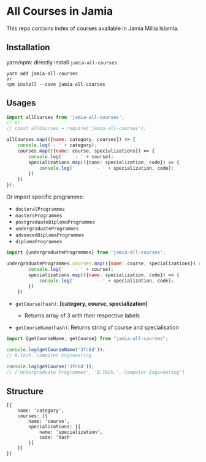 # All Courses in Jamia
This repo contains index of courses available in Jamia Millia Islamia.

## Installation
yarn/npm: directly install `jamia-all-courses`
```
yarn add jamia-all-courses
or
npm install --save jamia-all-courses
```

## Usages
```js
import allCourses from 'jamia-all-courses';
// or
// const allCourses = require('jamia-all-courses');

allCourses.map(({name: category, courses}) => {
    console.log('- ' + category);
    courses.map(({name: course, specializations}) => {
        console.log('    - ' + course);
        specializations.map(({name: specialization, code}) => {
            console.log('        - ' + specialization, code);
        })
    })
});
```

Or import specific programme:
- `doctoralProgrammes`
- `mastersProgrammes`
- `postgraduateDiplomaProgrammes`
- `undergraduateProgrammes`
- `advancedDiplomaProgrammes`
- `diplomaProgrammes`
```js
import {undergraduateProgrammes} from 'jamia-all-courses';

undergraduateProgrammes.courses.map(({name: course, specializations}) => {
        console.log('    - ' + course);
        specializations.map(({name: specialization, code}) => {
            console.log('        - ' + specialization, code);
        })
    })
```
- `getCourse(hash)`: **[category, course, specialization]**
    - Returns array of 3 with their respective labels

- `getCourseName(hash)`: Returns string of course and specialisation

```js
import {getCourseName, getCourse} from "jamia-all-courses";

console.log(getCourseName('3fc6d'));
// B.Tech. Computer Engineering

console.log(getCourse('3fc6d'));
// ['Undergraduate Programmes', 'B.Tech.','Computer Engineering']
```

## Structure
```
[{
    name: 'category',
    courses: [{
        name: 'course',
        specializations: [{
            name: 'specialization',
            code: 'hash'
        }]
    }]
}]
```
